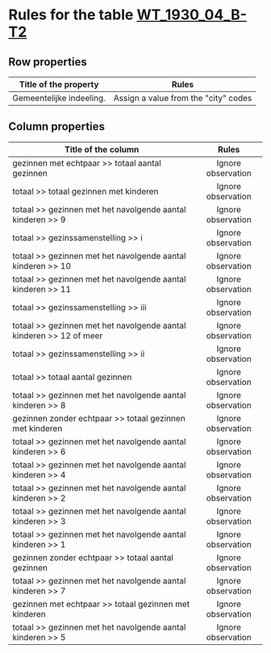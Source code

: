 # Rules for the table [WT_1930_04_B-T2](https://github.com/cgueret/DataDump/blob/master/xls-marked/WT_1930_04_B-T2_marked.xls?raw=true)
## Row properties
| Title of the property | Rules |
| --------------------- |:-----:|
| Gemeentelijke indeeling. | Assign a value from the "city" codes |
## Column properties
| Title of the column | Rules |
| --------------------- |:-----:|
| gezinnen met echtpaar >> totaal aantal gezinnen | Ignore observation |
| totaal >> totaal gezinnen met kinderen | Ignore observation |
| totaal >> gezinnen met het navolgende aantal kinderen >> 9 | Ignore observation |
| totaal >> gezinssamenstelling >> i | Ignore observation |
| totaal >> gezinnen met het navolgende aantal kinderen >> 10 | Ignore observation |
| totaal >> gezinnen met het navolgende aantal kinderen >> 11 | Ignore observation |
| totaal >> gezinssamenstelling >> iii | Ignore observation |
| totaal >> gezinnen met het navolgende aantal kinderen >> 12 of meer | Ignore observation |
| totaal >> gezinssamenstelling >> ii | Ignore observation |
| totaal >> totaal aantal gezinnen | Ignore observation |
| totaal >> gezinnen met het navolgende aantal kinderen >> 8 | Ignore observation |
| gezinnen zonder echtpaar >> totaal gezinnen met kinderen | Ignore observation |
| totaal >> gezinnen met het navolgende aantal kinderen >> 6 | Ignore observation |
| totaal >> gezinnen met het navolgende aantal kinderen >> 4 | Ignore observation |
| totaal >> gezinnen met het navolgende aantal kinderen >> 2 | Ignore observation |
| totaal >> gezinnen met het navolgende aantal kinderen >> 3 | Ignore observation |
| totaal >> gezinnen met het navolgende aantal kinderen >> 1 | Ignore observation |
| gezinnen zonder echtpaar >> totaal aantal gezinnen | Ignore observation |
| totaal >> gezinnen met het navolgende aantal kinderen >> 7 | Ignore observation |
| gezinnen met echtpaar >> totaal gezinnen met kinderen | Ignore observation |
| totaal >> gezinnen met het navolgende aantal kinderen >> 5 | Ignore observation |

